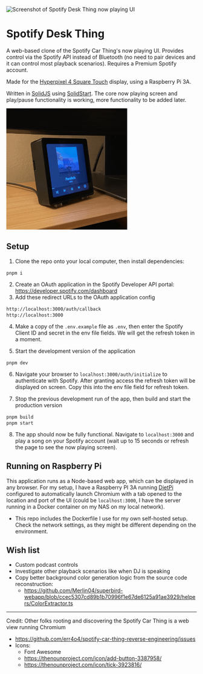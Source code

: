 ![Screenshot of Spotify Desk Thing now playing UI](/readme-thumbnail.jpg?raw=true)

# Spotify Desk Thing

A web-based clone of the Spotify Car Thing's now playing UI. Provides control via the Spotify API instead of Bluetooth (no need to pair devices and it can control most playback scenarios). Requires a Premium Spotify account.

Made for the [Hyperpixel 4 Square Touch](https://shop.pimoroni.com/products/hyperpixel-4-square?variant=30138251444307) display, using a Raspberry Pi 3A.

Written in [SolidJS](https://www.solidjs.com) using [SolidStart](https://start.solidjs.com/getting-started/what-is-solidstart). The core now playing screen and play/pause functionality is working, more functionality to be added later.

<img src="/readme-irl-pictures.gif?raw=true" alt="Animate GIF showing the real-life implementation of this project" style="margin: 0 auto;width:320px;">

## Setup

1. Clone the repo onto your local computer, then install dependencies:

```
pnpm i
```

2. Create an OAuth application in the Spotify Developer API portal: https://developer.spotify.com/dashboard
3. Add these redirect URLs to the OAuth application config

```
http://localhost:3000/auth/callback
http://localhost:3000
```

4. Make a copy of the `.env.example` file as `.env`, then enter the Spotify Client ID and secret in the env file fields. We will get the refresh token in a moment.

5. Start the development version of the application

```
pnpm dev
```

6. Navigate your browser to `localhost:3000/auth/initialize` to authenticate with Spotify. After granting access the refresh token will be displayed on screen. Copy this into the env file field for refresh token.

7. Stop the previous development run of the app, then build and start the production version

```
pnpm build
pnpm start
```

8. The app should now be fully functional. Navigate to `localhost:3000` and play a song on your Spotify account (wait up to 15 seconds or refresh the page to see the now playing screen).

## Running on Raspberry Pi

This application runs as a Node-based web app, which can be displayed in any browser. For my setup, I have a Raspberry PI 3A running [DietPi](https://dietpi.com) configured to automatically launch Chromium with a tab opened to the location and port of the UI (could be `localhost:3000`, I have the server running in a Docker container on my NAS on my local network).

- This repo includes the Dockerfile I use for my own self-hosted setup. Check the network settings, as they might be different depending on the environment.

## Wish list

- Custom podcast controls
- Investigate other playback scenarios like when DJ is speaking
- Copy better background color generation logic from the source code reconstruction:
  - https://github.com/Merlin04/superbird-webapp/blob/ccec5307cd89b1b70996f1e67de6125a91ae3929/helpers/ColorExtractor.ts

---

Credit: Other folks rooting and discovering the Spotify Car Thing is a web view running Chromium

- https://github.com/err4o4/spotify-car-thing-reverse-engineering/issues
- Icons:
  - Font Awesome
  - https://thenounproject.com/icon/add-button-3387958/
  - https://thenounproject.com/icon/tick-3923816/
